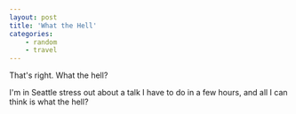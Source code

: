 ```yaml
---
layout: post
title: 'What the Hell'
categories:
    - random
    - travel
---
```

That's right. What the hell?

I'm in Seattle stress out about a talk I have to do in a few hours, and all I can think is what the hell?